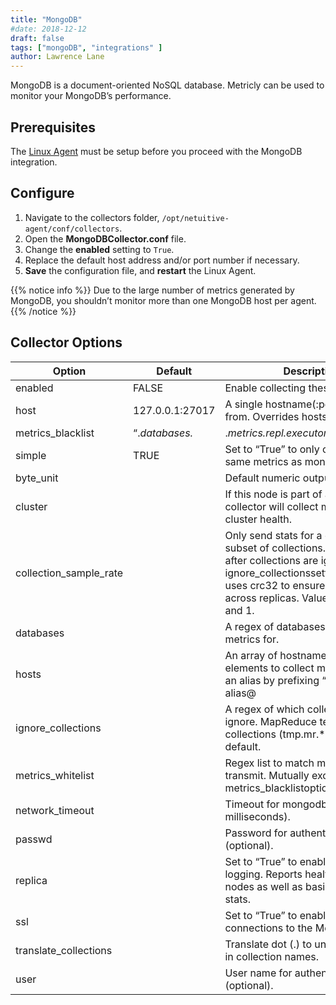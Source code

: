 ```yaml
---
title: "MongoDB"
#date: 2018-12-12
draft: false
tags: ["mongoDB", "integrations" ]
author: Lawrence Lane
---
```

 MongoDB is a document-oriented NoSQL database. Metricly can be used to monitor your MongoDB’s performance.

## Prerequisites

The [Linux Agent][1] must be setup before you proceed with the MongoDB integration.

## Configure

1. Navigate to the collectors folder, `/opt/netuitive-agent/conf/collectors`.
2. Open the **MongoDBCollector.conf** file.
3. Change the **enabled** setting to `True`.
4. Replace the default host address and/or port number if necessary.
5. **Save** the configuration file, and **restart** the Linux Agent.

{{% notice info %}}
Due to the large number of metrics generated by MongoDB, you shouldn’t monitor more than one MongoDB host per agent.
{{% /notice %}}

## Collector Options

| Option                 | Default                                                                                                                                                | Description                                                                                                                                                                                                                |
|------------------------|--------------------------------------------------------------------------------------------------------------------------------------------------------|----------------------------------------------------------------------------------------------------------------------------------------------------------------------------------------------------------------------------|
| enabled                | FALSE                                                                                                                                                  | Enable collecting these metrics.                                                                                                                                                                                           |
| host                   | 127.0.0.1:27017                                                                                                                                        | A single hostname(:port) to collect from. Overrides hosts.                                                                                                                                                                 |
| metrics_blacklist      | “.*databases.*|.*metrics.repl.executor.shuttingDown.*|.*storageEngine.*|.*writeBacksQueued.*|.*mem.supported.*|.*tcmallocformattedString.*|^percent.*” | Regex list to match metrics to block. Mutually exclusive with metrics_whitelistoption.                                                                                                                                     |
| simple                 | TRUE                                                                                                                                                   | Set to “True” to only collect the same metrics as mongostat.                                                                                                                                                               |
| byte_unit              |                                                                                                                                                        | Default numeric output(s).                                                                                                                                                                                                 |
| cluster                |                                                                                                                                                        | If this node is part of a cluster, the collector will collect metrics on the cluster health.                                                                                                                               |
| collection_sample_rate |                                                                                                                                                        | Only send stats for a consistent subset of collections. This is applied after collections are ignored via the ignore_collectionssetting. Sampling uses crc32 to ensure consistency across replicas. Value between 0 and 1. |
| databases              |                                                                                                                                                        | A regex of databases to gather metrics for.                                                                                                                                                                                |
| hosts                  |                                                                                                                                                        | An array of hostname(:port) elements to collect metrics from. Set an alias by prefixing “host:port” with alias@                                                                                                            |
| ignore_collections     |                                                                                                                                                        | A regex of which collections to ignore. MapReduce temporary collections (tmp.mr.*)are ignored by default.                                                                                                                  |
| metrics_whitelist      |                                                                                                                                                        | Regex list to match metrics to transmit. Mutually exclusive with metrics_blacklistoption.                                                                                                                                  |
| network_timeout        |                                                                                                                                                        | Timeout for mongodb connection (in milliseconds).                                                                                                                                                                          |
| passwd                 |                                                                                                                                                        | Password for authenticated login (optional).                                                                                                                                                                               |
| replica                |                                                                                                                                                        | Set to “True” to enable replica set logging. Reports health of individual nodes as well as basic aggregate stats.                                                                                                          |
| ssl                    |                                                                                                                                                        | Set to “True” to enable SSL connections to the MongoDB server.                                                                                                                                                             |
| translate_collections  |                                                                                                                                                        | Translate dot (.) to underscores (_) in collection names.                                                                                                                                                                  |
| user                   |                                                                                                                                                        | User name for authenticated login (optional).                                                                                                                                                                              |

[1]: /integrations/agents/linux-agent
